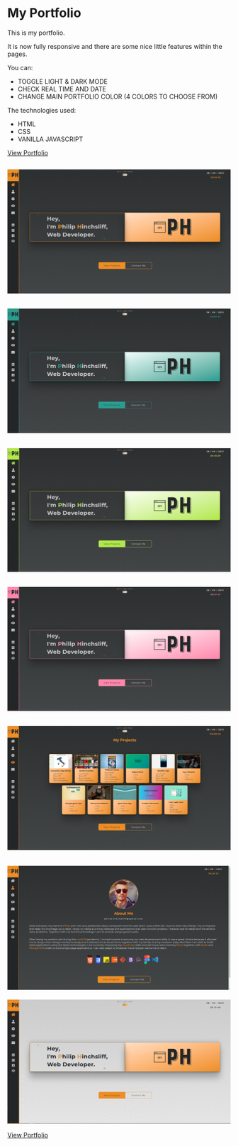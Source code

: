# My Portfolio

This is my portfolio.

It is now fully responsive and there are some nice little features within the pages.

You can:

* TOGGLE LIGHT & DARK MODE
* CHECK REAL TIME AND DATE
* CHANGE MAIN PORTFOLIO COLOR (4 COLORS TO CHOOSE FROM)

The technologies used:

* HTML
* CSS
* VANILLA JAVASCRIPT

[View Portfolio](https://philhinchportfolio.netlify.app/)

![GitHub Logo](/images/assets/preview1orange.png)
---
![GitHub Logo](/images/assets/preview1blue.png)
---
![GitHub Logo](/images/assets/preview1green.png)
---
![GitHub Logo](/images/assets/preview1pink.png)
---
![GitHub Logo](/images/assets/preview2orange.png)
---
![GitHub Logo](/images/assets/preview3orange.png)
---
![GitHub Logo](/images/assets/preview1light.png)

[View Portfolio](https://philhinchportfolio.netlify.app/)




